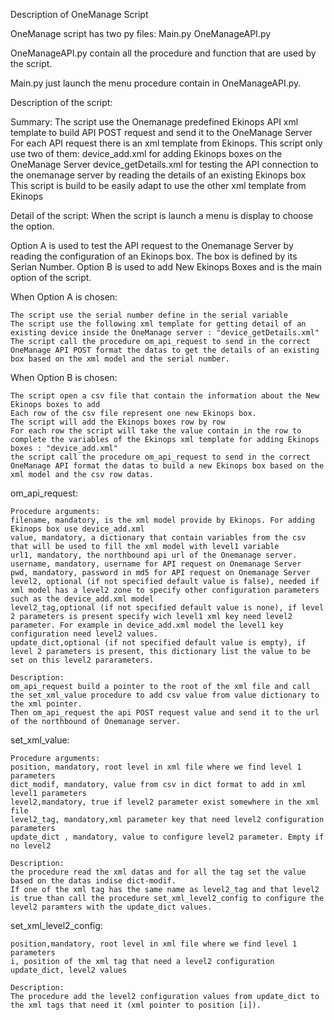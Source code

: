 Description of OneManage Script

OneManage script has two py files:
Main.py
OneManageAPI.py

OneManageAPI.py contain all the procedure and function that are used by the script.

Main.py just launch the menu procedure contain in OneManageAPI.py.

Description of the script:

Summary:
The script use the Onemanage predefined Ekinops API xml template to build API POST request and send it to the OneManage Server
For each API request there is an xml template from Ekinops.
This script only use two of them: 
    device_add.xml for adding Ekinops boxes on the OneManage Server
    device_getDetails.xml for testing the API connection to the onemanage server by reading the details of an existing Ekinops box
This script is build to be easily adapt to use the other xml template from Ekinops

Detail of the script:
When the script is launch a menu is display to choose the option.

Option A is used to test the API request to the Onemanage Server by reading the configuration of an Ekinops box. The box is defined by its Serian Number.
Option B is used to add New Ekinops Boxes and is the main option of the script.

When Option A is chosen:
 
    The script use the serial number define in the serial variable 
    The script use the following xml template for getting detail of an existing device inside the OneManage server : "device_getDetails.xml"
    The script call the procedure om_api_request to send in the correct OneManage API POST format the datas to get the details of an existing box based on the xml model and the serial number.

    

When Option B is chosen:

    The script open a csv file that contain the information about the New Ekinops boxes to add
    Each row of the csv file represent one new Ekinops box.
    The script will add the Ekinops boxes row by row
    For each row the script will take the value contain in the row to complete the variables of the Ekinops xml template for adding Ekinops boxes : "device_add.xml"
    the script call the procedure om_api_request to send in the correct OneManage API format the datas to build a new Ekinops box based on the xml model and the csv row datas.

om_api_request:
 
    Procedure arguments:
    filename, mandatory, is the xml model provide by Ekinops. For adding Ekinops box use device_add.xml
    value, mandatory, a dictionary that contain variables from the csv that will be used to fill the xml model with level1 variable
    url1, mandatory, the northbound api url of the Onemanage server.
    username, mandatory, username for API request on Onemanage Server
    pwd, mandatory, password in md5 for API request on Onemanage Server
    level2, optional (if not specified default value is false), needed if xml model has a level2 zone to specify other configuration parameters such as the device_add.xml model
    level2_tag,optional (if not specified default value is none), if level 2 parameters is present specify wich level1 xml key need level2 parameter. For example in device_add.xml model the level1 key configuration need level2 values.
    update_dict,optional (if not specified default value is empty), if level 2 parameters is present, this dictionary list the value to be set on this level2 pararameters.

    Description:
    om_api_request build a pointer to the root of the xml file and call the set_xml_value procedure to add csv value from value dictionary to the xml pointer.
    Then om_api_request the api POST request value and send it to the url of the northbound of Onemanage server.

set_xml_value:

    Procedure arguments:
    position, mandatory, root level in xml file where we find level 1 parameters
    dict_modif, mandatory, value from csv in dict format to add in xml level1 parameters
    level2,mandatory, true if level2 parameter exist somewhere in the xml file
    level2_tag, mandatory,xml parameter key that need level2 configuration parameters
    update_dict , mandatory, value to configure level2 parameter. Empty if no level2
    
    Description:
    the procedure read the xml datas and for all the tag set the value based on the datas indise dict-modif.
    If one of the xml tag has the same name as level2_tag and that level2 is true than call the procedure set_xml_level2_config to configure the level2 paramters with the update_dict values.

set_xml_level2_config:

    position,mandatory, root level in xml file where we find level 1 parameters
    i, position of the xml tag that need a level2 configuration
    update_dict, level2 values
    
    Description:
    The procedure add the level2 configuration values from update_dict to the xml tags that need it (xml pointer to position [i]).


